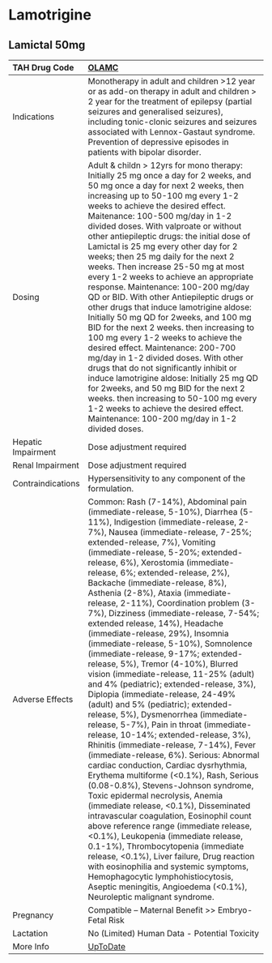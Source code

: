 # Lamotrigine

## Lamictal 50mg

| TAH Drug Code      | [OLAMC](https://www.tahsda.org.tw/drugs/hissearch.php?drug_code=OLAMC)                                                                                                                                                                                                                                                                                                                                                                                                                                                                                                                                                                                                                                                                                                                                                                                                                                                                                                                                                                                                                                                                                                                                                                                                                                                                                                                                                                                                                                                                                                                                       |
|:-------------------|:-------------------------------------------------------------------------------------------------------------------------------------------------------------------------------------------------------------------------------------------------------------------------------------------------------------------------------------------------------------------------------------------------------------------------------------------------------------------------------------------------------------------------------------------------------------------------------------------------------------------------------------------------------------------------------------------------------------------------------------------------------------------------------------------------------------------------------------------------------------------------------------------------------------------------------------------------------------------------------------------------------------------------------------------------------------------------------------------------------------------------------------------------------------------------------------------------------------------------------------------------------------------------------------------------------------------------------------------------------------------------------------------------------------------------------------------------------------------------------------------------------------------------------------------------------------------------------------------------------------|
| Indications        | Monotherapy in adult and children >12 year or as add-on therapy in adult and children > 2 year for the treatment of epilepsy (partial seizures and generalised seizures), including tonic-clonic seizures and seizures associated with Lennox-Gastaut syndrome. Prevention of depressive episodes in patients with bipolar disorder.                                                                                                                                                                                                                                                                                                                                                                                                                                                                                                                                                                                                                                                                                                                                                                                                                                                                                                                                                                                                                                                                                                                                                                                                                                                                         |
| Dosing             | Adult & childn > 12yrs for mono therapy: Initially 25 mg once a day for 2 weeks, and 50 mg once a day for next 2 weeks, then increasing up to 50-100 mg every 1-2 weeks to achieve the desired effect. Maitenance: 100-500 mg/day in 1-2 divided doses. With valproate or without other antiepileptic drugs: the initial dose of Lamictal is 25 mg every other day for 2 weeks; then 25 mg daily for the next 2 weeks. Then increase 25-50 mg at most every 1-2 weeks to achieve an appropriate response. Maintenance: 100-200 mg/day QD or BID. With other Antiepileptic drugs or other drugs that induce lamotrigine aldose: Initially 50 mg QD for 2weeks, and 100 mg BID for the next 2 weeks. then increasing to 100 mg every 1-2 weeks to achieve the desired effect. Maintenance: 200-700 mg/day in 1-2 divided doses. With other drugs that do not significantly inhibit or induce lamotrigine aldose: Initially 25 mg QD for 2weeks, and 50 mg BID for the next 2 weeks. then increasing to 50-100 mg every 1-2 weeks to achieve the desired effect. Maintenance: 100-200 mg/day in 1-2 divided doses.                                                                                                                                                                                                                                                                                                                                                                                                                                                                                              |
| Hepatic Impairment | Dose adjustment required                                                                                                                                                                                                                                                                                                                                                                                                                                                                                                                                                                                                                                                                                                                                                                                                                                                                                                                                                                                                                                                                                                                                                                                                                                                                                                                                                                                                                                                                                                                                                                                     |
| Renal Impairment   | Dose adjustment required                                                                                                                                                                                                                                                                                                                                                                                                                                                                                                                                                                                                                                                                                                                                                                                                                                                                                                                                                                                                                                                                                                                                                                                                                                                                                                                                                                                                                                                                                                                                                                                     |
| Contraindications  | Hypersensitivity to any component of the formulation.                                                                                                                                                                                                                                                                                                                                                                                                                                                                                                                                                                                                                                                                                                                                                                                                                                                                                                                                                                                                                                                                                                                                                                                                                                                                                                                                                                                                                                                                                                                                                        |
| Adverse Effects    | Common: Rash (7-14%), Abdominal pain (immediate-release, 5-10%), Diarrhea (5-11%), Indigestion (immediate-release, 2-7%), Nausea (immediate-release, 7-25%; extended-release, 7%), Vomiting (immediate-release, 5-20%; extended-release, 6%), Xerostomia (immediate-release, 6%; extended-release, 2%), Backache (immediate-release, 8%), Asthenia (2-8%), Ataxia (immediate-release, 2-11%), Coordination problem (3-7%), Dizziness (immediate-release, 7-54%; extended release, 14%), Headache (immediate-release, 29%), Insomnia (immediate-release, 5-10%), Somnolence (immediate-release, 9-17%; extended-release, 5%), Tremor (4-10%), Blurred vision (immediate-release, 11-25% (adult) and 4% (pediatric); extended-release, 3%), Diplopia (immediate-release, 24-49% (adult) and 5% (pediatric); extended-release, 5%), Dysmenorrhea (immediate-release, 5-7%), Pain in throat (immediate-release, 10-14%; extended-release, 3%), Rhinitis (immediate-release, 7-14%), Fever (immediate-release, 6%). Serious: Abnormal cardiac conduction, Cardiac dysrhythmia, Erythema multiforme (<0.1%), Rash, Serious (0.08-0.8%), Stevens-Johnson syndrome, Toxic epidermal necrolysis, Anemia (immediate release, <0.1%), Disseminated intravascular coagulation, Eosinophil count above reference range (immediate release, <0.1%), Leukopenia (immediate release, 0.1-1%), Thrombocytopenia (immediate release, <0.1%), Liver failure, Drug reaction with eosinophilia and systemic symptoms, Hemophagocytic lymphohistiocytosis, Aseptic meningitis, Angioedema (<0.1%), Neuroleptic malignant syndrome. |
| Pregnancy          | Compatible – Maternal Benefit >> Embryo-Fetal Risk                                                                                                                                                                                                                                                                                                                                                                                                                                                                                                                                                                                                                                                                                                                                                                                                                                                                                                                                                                                                                                                                                                                                                                                                                                                                                                                                                                                                                                                                                                                                                           |
| Lactation          | No (Limited) Human Data - Potential Toxicity                                                                                                                                                                                                                                                                                                                                                                                                                                                                                                                                                                                                                                                                                                                                                                                                                                                                                                                                                                                                                                                                                                                                                                                                                                                                                                                                                                                                                                                                                                                                                                 |
| More Info          | [UpToDate](https://www.uptodate.com/contents/lamotrigine-drug-information)                                                                                                                                                                                                                                                                                                                                                                                                                                                                                                                                                                                                                                                                                                                                                                                                                                                                                                                                                                                                                                                                                                                                                                                                                                                                                                                                                                                                                                                                                                                                   |

